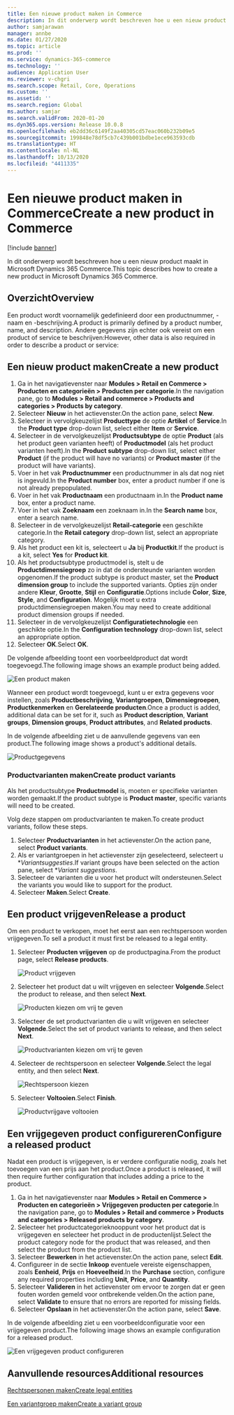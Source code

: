 ```yaml
---
title: Een nieuwe product maken in Commerce
description: In dit onderwerp wordt beschreven hoe u een nieuw product maakt in Microsoft Dynamics 365 Commerce.
author: samjarawan
manager: annbe
ms.date: 01/27/2020
ms.topic: article
ms.prod: ''
ms.service: dynamics-365-commerce
ms.technology: ''
audience: Application User
ms.reviewer: v-chgri
ms.search.scope: Retail, Core, Operations
ms.custom: ''
ms.assetid: ''
ms.search.region: Global
ms.author: samjar
ms.search.validFrom: 2020-01-20
ms.dyn365.ops.version: Release 10.0.8
ms.openlocfilehash: eb2dd36c6149f2aa40305cd57eac060b232b09e5
ms.sourcegitcommit: 199848e78df5cb7c439b001bdbe1ece963593cdb
ms.translationtype: HT
ms.contentlocale: nl-NL
ms.lasthandoff: 10/13/2020
ms.locfileid: "4411335"
---
```

# <a name="create-a-new-product-in-commerce"></a><span data-ttu-id="393a4-103">Een nieuwe product maken in Commerce</span><span class="sxs-lookup"><span data-stu-id="393a4-103">Create a new product in Commerce</span></span>


[!include [banner](includes/banner.md)]

<span data-ttu-id="393a4-104">In dit onderwerp wordt beschreven hoe u een nieuw product maakt in Microsoft Dynamics 365 Commerce.</span><span class="sxs-lookup"><span data-stu-id="393a4-104">This topic describes how to create a new product in Microsoft Dynamics 365 Commerce.</span></span>

## <a name="overview"></a><span data-ttu-id="393a4-105">Overzicht</span><span class="sxs-lookup"><span data-stu-id="393a4-105">Overview</span></span>

<span data-ttu-id="393a4-106">Een product wordt voornamelijk gedefinieerd door een productnummer, -naam en -beschrijving.</span><span class="sxs-lookup"><span data-stu-id="393a4-106">A product is primarily defined by a product number, name, and description.</span></span> <span data-ttu-id="393a4-107">Andere gegevens zijn echter ook vereist om een product of service te beschrijven:</span><span class="sxs-lookup"><span data-stu-id="393a4-107">However, other data is also required in order to describe a product or service:</span></span>

## <a name="create-a-new-product"></a><span data-ttu-id="393a4-108">Een nieuw product maken</span><span class="sxs-lookup"><span data-stu-id="393a4-108">Create a new product</span></span>

1. <span data-ttu-id="393a4-109">Ga in het navigatievenster naar **Modules \> Retail en Commerce \> Producten en categorieën \> Producten per categorie**.</span><span class="sxs-lookup"><span data-stu-id="393a4-109">In the navigation pane, go to **Modules \> Retail and commerce \> Products and categories \> Products by category**.</span></span>
1. <span data-ttu-id="393a4-110">Selecteer **Nieuw** in het actievenster.</span><span class="sxs-lookup"><span data-stu-id="393a4-110">On the action pane, select **New**.</span></span>
1. <span data-ttu-id="393a4-111">Selecteer in vervolgkeuzelijst **Producttype** de optie **Artikel** of **Service**.</span><span class="sxs-lookup"><span data-stu-id="393a4-111">In the **Product type** drop-down list, select either **Item** or **Service**.</span></span>
1. <span data-ttu-id="393a4-112">Selecteer in de vervolgkeuzelijst **Productsubtype** de optie **Product** (als het product geen varianten heeft) of **Productmodel** (als het product varianten heeft).</span><span class="sxs-lookup"><span data-stu-id="393a4-112">In the **Product subtype** drop-down list, select either **Product** (if the product will have no variants) or **Product master** (if the product will have variants).</span></span>
1. <span data-ttu-id="393a4-113">Voer in het vak **Productnummer** een productnummer in als dat nog niet is ingevuld.</span><span class="sxs-lookup"><span data-stu-id="393a4-113">In the **Product number** box, enter a product number if one is not already prepopulated.</span></span>
1. <span data-ttu-id="393a4-114">Voer in het vak **Productnaam** een productnaam in.</span><span class="sxs-lookup"><span data-stu-id="393a4-114">In the **Product name** box, enter a product name.</span></span>
1. <span data-ttu-id="393a4-115">Voer in het vak **Zoeknaam** een zoeknaam in.</span><span class="sxs-lookup"><span data-stu-id="393a4-115">In the **Search name** box, enter a search name.</span></span>
1. <span data-ttu-id="393a4-116">Selecteer in de vervolgkeuzelijst **Retail-categorie** een geschikte categorie.</span><span class="sxs-lookup"><span data-stu-id="393a4-116">In the **Retail category** drop-down list, select an appropriate category.</span></span>
1. <span data-ttu-id="393a4-117">Als het product een kit is, selecteert u **Ja** bij **Productkit**.</span><span class="sxs-lookup"><span data-stu-id="393a4-117">If the product is a kit, select **Yes** for **Product kit**.</span></span>
1. <span data-ttu-id="393a4-118">Als het productsubtype productmodel is, stelt u de **Productdimensiegroep** zo in dat de ondersteunde varianten worden opgenomen.</span><span class="sxs-lookup"><span data-stu-id="393a4-118">If the product subtype is product master, set the **Product dimension group** to include the supported variants.</span></span> <span data-ttu-id="393a4-119">Opties zijn onder andere **Kleur**, **Grootte**, **Stijl** en **Configuratie**.</span><span class="sxs-lookup"><span data-stu-id="393a4-119">Options include **Color**, **Size**, **Style**, and **Configuration**.</span></span> <span data-ttu-id="393a4-120">Mogelijk moet u extra productdimensiegroepen maken.</span><span class="sxs-lookup"><span data-stu-id="393a4-120">You may need to create additional product dimension groups if needed.</span></span>
1. <span data-ttu-id="393a4-121">Selecteer in de vervolgkeuzelijst **Configuratietechnologie** een geschikte optie.</span><span class="sxs-lookup"><span data-stu-id="393a4-121">In the **Configuration technology** drop-down list, select an appropriate option.</span></span>
1. <span data-ttu-id="393a4-122">Selecteer **OK**.</span><span class="sxs-lookup"><span data-stu-id="393a4-122">Select **OK**.</span></span>

<span data-ttu-id="393a4-123">De volgende afbeelding toont een voorbeeldproduct dat wordt toegevoegd.</span><span class="sxs-lookup"><span data-stu-id="393a4-123">The following image shows an example product being added.</span></span>

![Een product maken](media/create-new-product.png)

<span data-ttu-id="393a4-125">Wanneer een product wordt toegevoegd, kunt u er extra gegevens voor instellen, zoals **Productbeschrijving**, **Variantgroepen**, **Dimensiegroepen**, **Productkenmerken** en **Gerelateerde producten**.</span><span class="sxs-lookup"><span data-stu-id="393a4-125">Once a product is added, additional data can be set for it, such as **Product description**, **Variant groups**, **Dimension groups**, **Product attributes**, and **Related products**.</span></span>

<span data-ttu-id="393a4-126">In de volgende afbeelding ziet u de aanvullende gegevens van een product.</span><span class="sxs-lookup"><span data-stu-id="393a4-126">The following image shows a product's additional details.</span></span>

![Productgegevens](media/create-new-product-2.png)

### <a name="create-product-variants"></a><span data-ttu-id="393a4-128">Productvarianten maken</span><span class="sxs-lookup"><span data-stu-id="393a4-128">Create product variants</span></span>

<span data-ttu-id="393a4-129">Als het productsubtype **Productmodel** is, moeten er specifieke varianten worden gemaakt.</span><span class="sxs-lookup"><span data-stu-id="393a4-129">If the product subtype is **Product master**, specific variants will need to be created.</span></span> 

<span data-ttu-id="393a4-130">Volg deze stappen om productvarianten te maken.</span><span class="sxs-lookup"><span data-stu-id="393a4-130">To create product variants, follow these steps.</span></span>

1. <span data-ttu-id="393a4-131">Selecteer **Productvarianten** in het actievenster.</span><span class="sxs-lookup"><span data-stu-id="393a4-131">On the action pane, select **Product variants**.</span></span>
1. <span data-ttu-id="393a4-132">Als er variantgroepen in het actievenster zijn geselecteerd, selecteert u \**Variantsuggesties*.</span><span class="sxs-lookup"><span data-stu-id="393a4-132">If variant groups have been selected on the action pane, select \**Variant suggestions*.</span></span>
1. <span data-ttu-id="393a4-133">Selecteer de varianten die u voor het product wilt ondersteunen.</span><span class="sxs-lookup"><span data-stu-id="393a4-133">Select the variants you would like to support for the product.</span></span>
1. <span data-ttu-id="393a4-134">Selecteer **Maken**.</span><span class="sxs-lookup"><span data-stu-id="393a4-134">Select **Create**.</span></span>

## <a name="release-a-product"></a><span data-ttu-id="393a4-135">Een product vrijgeven</span><span class="sxs-lookup"><span data-stu-id="393a4-135">Release a product</span></span>

<span data-ttu-id="393a4-136">Om een product te verkopen, moet het eerst aan een rechtspersoon worden vrijgegeven.</span><span class="sxs-lookup"><span data-stu-id="393a4-136">To sell a product it must first be released to a legal entity.</span></span>

1. <span data-ttu-id="393a4-137">Selecteer **Producten vrijgeven** op de productpagina.</span><span class="sxs-lookup"><span data-stu-id="393a4-137">From the product page, select **Release products**.</span></span>

    ![Product vrijgeven](media/create-new-product-3.png)

1. <span data-ttu-id="393a4-139">Selecteer het product dat u wilt vrijgeven en selecteer **Volgende**.</span><span class="sxs-lookup"><span data-stu-id="393a4-139">Select the product to release, and then select **Next**.</span></span>

    ![Producten kiezen om vrij te geven](media/create-new-product-4.png)

1. <span data-ttu-id="393a4-141">Selecteer de set productvarianten die u wilt vrijgeven en selecteer **Volgende**.</span><span class="sxs-lookup"><span data-stu-id="393a4-141">Select the set of product variants to release, and then select **Next**.</span></span>

    ![Productvarianten kiezen om vrij te geven](media/create-new-product-5.png)

1. <span data-ttu-id="393a4-143">Selecteer de rechtspersoon en selecteer **Volgende**.</span><span class="sxs-lookup"><span data-stu-id="393a4-143">Select the legal entity, and then select **Next**.</span></span>

    ![Rechtspersoon kiezen](media/create-new-product-6.png)

1. <span data-ttu-id="393a4-145">Selecteer **Voltooien**.</span><span class="sxs-lookup"><span data-stu-id="393a4-145">Select **Finish**.</span></span>

    ![Productvrijgave voltooien](media/create-new-product-7.png)

## <a name="configure-a-released-product"></a><span data-ttu-id="393a4-147">Een vrijgegeven product configureren</span><span class="sxs-lookup"><span data-stu-id="393a4-147">Configure a released product</span></span>

<span data-ttu-id="393a4-148">Nadat een product is vrijgegeven, is er verdere configuratie nodig, zoals het toevoegen van een prijs aan het product.</span><span class="sxs-lookup"><span data-stu-id="393a4-148">Once a product is released, it will then require further configuration that includes adding a price to the product.</span></span>

1. <span data-ttu-id="393a4-149">Ga in het navigatievenster naar **Modules \> Retail en Commerce \> Producten en categorieën \> Vrijgegeven producten per categorie**.</span><span class="sxs-lookup"><span data-stu-id="393a4-149">In the navigation pane, go to **Modules \> Retail and commerce \> Products and categories \> Released products by category**.</span></span>
1. <span data-ttu-id="393a4-150">Selecteer het productcategorieknooppunt voor het product dat is vrijgegeven en selecteer het product in de productenlijst.</span><span class="sxs-lookup"><span data-stu-id="393a4-150">Select the product category node for the product that was released, and then select the product from the product list.</span></span>
1. <span data-ttu-id="393a4-151">Selecteer **Bewerken** in het actievenster.</span><span class="sxs-lookup"><span data-stu-id="393a4-151">On the action pane, select **Edit**.</span></span>
1. <span data-ttu-id="393a4-152">Configureer in de sectie **Inkoop** eventuele vereiste eigenschappen, zoals **Eenheid**, **Prijs** en **Hoeveelheid**.</span><span class="sxs-lookup"><span data-stu-id="393a4-152">In the **Purchase** section, configure any required properties including **Unit**, **Price**,  and **Quantity**.</span></span>
1. <span data-ttu-id="393a4-153">Selecteer **Valideren** in het actievenster om ervoor te zorgen dat er geen fouten worden gemeld voor ontbrekende velden.</span><span class="sxs-lookup"><span data-stu-id="393a4-153">On the action pane, select **Validate** to ensure that no errors are reported for missing fields.</span></span>
1. <span data-ttu-id="393a4-154">Selecteer **Opslaan** in het actievenster.</span><span class="sxs-lookup"><span data-stu-id="393a4-154">On the action pane, select **Save**.</span></span>

<span data-ttu-id="393a4-155">In de volgende afbeelding ziet u een voorbeeldconfiguratie voor een vrijgegeven product.</span><span class="sxs-lookup"><span data-stu-id="393a4-155">The following image shows an example configuration for a released product.</span></span>

![Een vrijgegeven product configureren](media/create-new-product-8.png)

## <a name="additional-resources"></a><span data-ttu-id="393a4-157">Aanvullende resources</span><span class="sxs-lookup"><span data-stu-id="393a4-157">Additional resources</span></span>

[<span data-ttu-id="393a4-158">Rechtspersonen maken</span><span class="sxs-lookup"><span data-stu-id="393a4-158">Create legal entities</span></span>](channels-legal-entities.md)

[<span data-ttu-id="393a4-159">Een variantgroep maken</span><span class="sxs-lookup"><span data-stu-id="393a4-159">Create a variant group</span></span>](create-variant-group.md) 
